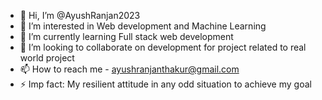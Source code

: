 - 👋 Hi, I’m @AyushRanjan2023
- 👀 I’m interested in Web development and Machine Learning
- 🌱 I’m currently learning Full stack web development
- 💞️ I’m looking to collaborate on development for project related to real world project
- 📫 How to reach me - ayushranjanthakur@gmail.com
- ⚡ Imp fact: My resilient attitude in any odd situation to achieve my goal

<!---
AyushRanjan2023/AyushRanjan2023 is a ✨ special ✨ repository because its `README.md` (this file) appears on your GitHub profile.
You can click the Preview link to take a look at your changes.
--->
